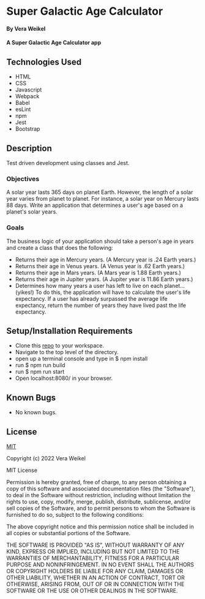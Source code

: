 # Super Galactic Age Calculator

#### By Vera Weikel

#### A Super Galactic Age Calculator app

## Technologies Used

* HTML 
* CSS 
* Javascript
* Webpack
* Babel
* esLint
* npm
* Jest
* Bootstrap

## Description
Test driven development using classes and Jest. 

### Objectives 

A solar year lasts 365 days on planet Earth. However, the length of a solar year varies from planet to planet. For instance, a solar year on Mercury lasts 88 days. Write an application that determines a user's age based on a planet's solar years.

### Goals
The business logic of your application should take a person's age in years and create a class that does the following:

* Returns their age in Mercury years. (A Mercury year is .24 Earth years.)
* Returns their age in Venus years. (A Venus year is .62 Earth years.)
* Returns their age in Mars years. (A Mars year is 1.88 Earth years.)
* Returns their age in Jupiter years. (A Jupiter year is 11.86 Earth years.)
* Determines how many years a user has left to live on each planet… (yikes!) To do this, the application will have to calculate the user's life expectancy. If a user has already surpassed the average life expectancy, return the number of years they have lived past the life expectancy. 

## Setup/Installation Requirements

* Clone this [repo](https://github.com/QuietEvolver/super-galactic-age-calculator.git) to your workspace.
* Navigate to the top level of the directory.
* open up a terminal console and type in $ npm install
* run $ npm run build
* run $ npm run start
* Open localhost:8080/ in your browser.

## Known Bugs

* No known bugs.

## License

[MIT](https://choosealicense.com/licenses/mit/)

Copyright (c) 2022 Vera Weikel

MIT License

Permission is hereby granted, free of charge, to any person obtaining a copy
of this software and associated documentation files (the "Software"), to deal
in the Software without restriction, including without limitation the rights
to use, copy, modify, merge, publish, distribute, sublicense, and/or sell
copies of the Software, and to permit persons to whom the Software is
furnished to do so, subject to the following conditions:

The above copyright notice and this permission notice shall be included in all
copies or substantial portions of the Software.

THE SOFTWARE IS PROVIDED "AS IS", WITHOUT WARRANTY OF ANY KIND, EXPRESS OR
IMPLIED, INCLUDING BUT NOT LIMITED TO THE WARRANTIES OF MERCHANTABILITY,
FITNESS FOR A PARTICULAR PURPOSE AND NONINFRINGEMENT. IN NO EVENT SHALL THE
AUTHORS OR COPYRIGHT HOLDERS BE LIABLE FOR ANY CLAIM, DAMAGES OR OTHER
LIABILITY, WHETHER IN AN ACTION OF CONTRACT, TORT OR OTHERWISE, ARISING FROM,
OUT OF OR IN CONNECTION WITH THE SOFTWARE OR THE USE OR OTHER DEALINGS IN THE
SOFTWARE.